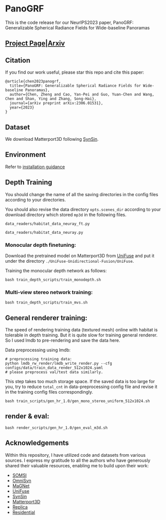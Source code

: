 # PanoGRF

This is the code release for our NeurIPS2023 paper, PanoGRF: Generalizable Spherical Radiance Fields for Wide-baseline Panoramas

## [Project Page](https://thucz.github.io/PanoGRF/)|[Arxiv](https://arxiv.org/abs/2306.01531)

## Citation
If you find our work useful, please star this repo and cite this paper:
```
@article{chen2023panogrf,
  title={PanoGRF: Generalizable Spherical Radiance Fields for Wide-baseline Panoramas},
  author={Chen, Zheng and Cao, Yan-Pei and Guo, Yuan-Chen and Wang, Chen and Shan, Ying and Zhang, Song-Hai},
  journal={arXiv preprint arXiv:2306.01531},
  year={2023}
}
```
## Dataset
We download Matterport3D following [SynSin](https://github.com/facebookresearch/synsin/blob/main/MP3D.md).

## Environment
Refer to [installation guidance](./install.md)

## Depth Training

You should change the name of all the saving directories in the config files according to your directories.

You should also revise the data directory `opts.scenes_dir` according to your download directory which stored `mp3d` in the following files.

```
data_readers/habitat_data_neuray_ft.py

data_readers/habitat_data_neuray.py
```
### Monocular depth finetuning:
Download the pretrained model on Matterport3D from [UniFuse](https://github.com/alibaba/UniFuse-Unidirectional-Fusion) and put it under the directory `./UniFuse-Unidirectional-Fusion/UniFuse`.

Training the monocular depth network as follows:
```
bash train_depth_scripts/train_monodepth.sh
```

### Multi-view stereo network training:
```
bash train_depth_scripts/train_mvs.sh
```
## General renderer training:
The speed of rendering training data (textured mesh) online with habitat is tolerable in depth training.
But it is quite slow for training general renderer. So I used lmdb to pre-rendering and save the data here.

Data preprocessing using lmdb: 

```
# preprocessing training data:
python lmdb_rw_render/lmdb_write_render.py --cfg configs/data/train_data_render_512x1024.yaml
# please preprocess val/test data similarly.
```

This step takes too much storage space. If the saved data is too large for you, try to reduce `total_cnt` in data-preprocessing config file and revise it in the training config files correspondingly.

```
bash train_scripts/gen_hr_1.0/gen_mono_stereo_uniform_512x1024.sh
```
## render & eval:
```
bash render_scripts/gen_hr_1.0/gen_eval_m3d.sh
```
<!-- ## Todo List

- [ ] Dataset: Replica
- [ ] Dataset: Residential
- [ ] multi-view training & evaluation code
- [ ] code explanation & clean up unnessary codes
- [ ] ...... -->

## Acknowledgements
Within this repository, I have utilized code and datasets from various sources. I express my gratitude to all the authors who have generously shared their valuable resources, enabling me to build upon their work:
* [SOMSI](https://github.com/tedyhabtegebrial/SoftOcclusionMSI)
* [OmniSyn](https://github.com/AugmentariumLab/omnisyn)
* [MaGNet](https://github.com/baegwangbin/MaGNet)
* [UniFuse](https://github.com/alibaba/UniFuse-Unidirectional-Fusion)
* [SynSin](https://github.com/facebookresearch/synsin/tree/main/data)
* [Matterport3D](https://niessner.github.io/Matterport/)
* [Replica](https://github.com/facebookresearch/Replica-Dataset)
* [Residential](https://github.com/tedyhabtegebrial/SoftOcclusionMSI)






